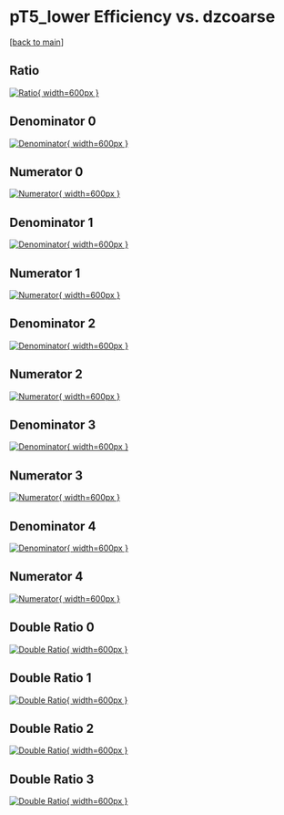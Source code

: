 # pT5_lower Efficiency vs. dzcoarse

[[back to main](./)]



## Ratio

[![Ratio](../mtv/var/pT5_lower_base_321_0_eff_dzcoarse.png){ width=600px }](../mtv/var/pT5_lower_base_321_0_eff_dzcoarse.pdf)

## Denominator 0

[![Denominator](../mtv/den/pT5_lower_base_321_0_eff_dzcoarse_den0.png){ width=600px }](../mtv/den/pT5_lower_base_321_0_eff_dzcoarse_den0.pdf)

## Numerator 0

[![Numerator](../mtv/num/pT5_lower_base_321_0_eff_dzcoarse_num0.png){ width=600px }](../mtv/num/pT5_lower_base_321_0_eff_dzcoarse_num0.pdf)

## Denominator 1

[![Denominator](../mtv/den/pT5_lower_base_321_0_eff_dzcoarse_den1.png){ width=600px }](../mtv/den/pT5_lower_base_321_0_eff_dzcoarse_den1.pdf)

## Numerator 1

[![Numerator](../mtv/num/pT5_lower_base_321_0_eff_dzcoarse_num1.png){ width=600px }](../mtv/num/pT5_lower_base_321_0_eff_dzcoarse_num1.pdf)

## Denominator 2

[![Denominator](../mtv/den/pT5_lower_base_321_0_eff_dzcoarse_den2.png){ width=600px }](../mtv/den/pT5_lower_base_321_0_eff_dzcoarse_den2.pdf)

## Numerator 2

[![Numerator](../mtv/num/pT5_lower_base_321_0_eff_dzcoarse_num2.png){ width=600px }](../mtv/num/pT5_lower_base_321_0_eff_dzcoarse_num2.pdf)

## Denominator 3

[![Denominator](../mtv/den/pT5_lower_base_321_0_eff_dzcoarse_den3.png){ width=600px }](../mtv/den/pT5_lower_base_321_0_eff_dzcoarse_den3.pdf)

## Numerator 3

[![Numerator](../mtv/num/pT5_lower_base_321_0_eff_dzcoarse_num3.png){ width=600px }](../mtv/num/pT5_lower_base_321_0_eff_dzcoarse_num3.pdf)

## Denominator 4

[![Denominator](../mtv/den/pT5_lower_base_321_0_eff_dzcoarse_den4.png){ width=600px }](../mtv/den/pT5_lower_base_321_0_eff_dzcoarse_den4.pdf)

## Numerator 4

[![Numerator](../mtv/num/pT5_lower_base_321_0_eff_dzcoarse_num4.png){ width=600px }](../mtv/num/pT5_lower_base_321_0_eff_dzcoarse_num4.pdf)

## Double Ratio 0

[![Double Ratio](../mtv/ratio/pT5_lower_base_321_0_eff_dzcoarse_ratio0.png){ width=600px }](../mtv/ratio/pT5_lower_base_321_0_eff_dzcoarse_ratio0.pdf)

## Double Ratio 1

[![Double Ratio](../mtv/ratio/pT5_lower_base_321_0_eff_dzcoarse_ratio1.png){ width=600px }](../mtv/ratio/pT5_lower_base_321_0_eff_dzcoarse_ratio1.pdf)

## Double Ratio 2

[![Double Ratio](../mtv/ratio/pT5_lower_base_321_0_eff_dzcoarse_ratio2.png){ width=600px }](../mtv/ratio/pT5_lower_base_321_0_eff_dzcoarse_ratio2.pdf)

## Double Ratio 3

[![Double Ratio](../mtv/ratio/pT5_lower_base_321_0_eff_dzcoarse_ratio3.png){ width=600px }](../mtv/ratio/pT5_lower_base_321_0_eff_dzcoarse_ratio3.pdf)

